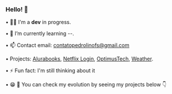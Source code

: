 ### Hello! 👋

• 👨‍💻 I'm a <strong>dev</strong> in progress.

• 🌱 I’m currently learning --.

• 📫 Contact email: contatopedrolinofs@gmail.com

• Projects: <a href="https://alurabook-rust.vercel.app/">Alurabooks</a>, <a href="https://netflix-login-phi.vercel.app/
">Netflix Login</a>, <a href="https://optimustech-ivory.vercel.app/">OptimusTech</a>, <a href="https://weather-indol-eight.vercel.app/">Weather</a>.

• ⚡ Fun fact: I'm still thinking about it

• 😁 🫵 You can check my evolution by seeing my projects below 👇
